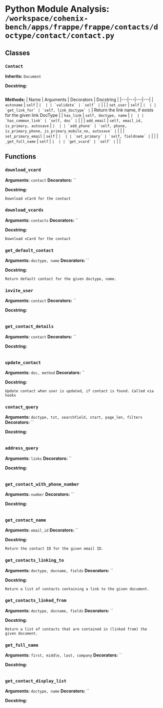 # Python Module Analysis: `/workspace/cohenix-bench/apps/frappe/frappe/contacts/doctype/contact/contact.py`

## Classes

### `Contact`
**Inherits:** `Document`


**Docstring:**
```

```

**Methods:**
| Name | Arguments | Decorators | Docstring |
|---|---|---|---|
| `autoname` | `self` | `` |  |
| `validate` | `self` | `` |  |
| `set_user` | `self` | `` |  |
| `get_link_for` | `self, link_doctype` | `` | Return the link name, if exists for the given link DocType |
| `has_link` | `self, doctype, name` | `` |  |
| `has_common_link` | `self, doc` | `` |  |
| `add_email` | `self, email_id, is_primary, autosave` | `` |  |
| `add_phone` | `self, phone, is_primary_phone, is_primary_mobile_no, autosave` | `` |  |
| `set_primary_email` | `self` | `` |  |
| `set_primary` | `self, fieldname` | `` |  |
| `_get_full_name` | `self` | `` |  |
| `get_vcard` | `self` | `` |  |





## Functions

### `download_vcard`
**Arguments:** `contact`
**Decorators:** ``

**Docstring:**
```
Download vCard for the contact
```
### `download_vcards`
**Arguments:** `contacts`
**Decorators:** ``

**Docstring:**
```
Download vCard for the contact
```
### `get_default_contact`
**Arguments:** `doctype, name`
**Decorators:** ``

**Docstring:**
```
Return default contact for the given doctype, name.
```
### `invite_user`
**Arguments:** `contact`
**Decorators:** ``

**Docstring:**
```

```
### `get_contact_details`
**Arguments:** `contact`
**Decorators:** ``

**Docstring:**
```

```
### `update_contact`
**Arguments:** `doc, method`
**Decorators:** ``

**Docstring:**
```
Update contact when user is updated, if contact is found. Called via hooks
```
### `contact_query`
**Arguments:** `doctype, txt, searchfield, start, page_len, filters`
**Decorators:** ``

**Docstring:**
```

```
### `address_query`
**Arguments:** `links`
**Decorators:** ``

**Docstring:**
```

```
### `get_contact_with_phone_number`
**Arguments:** `number`
**Decorators:** ``

**Docstring:**
```

```
### `get_contact_name`
**Arguments:** `email_id`
**Decorators:** ``

**Docstring:**
```
Return the contact ID for the given email ID.
```
### `get_contacts_linking_to`
**Arguments:** `doctype, docname, fields`
**Decorators:** ``

**Docstring:**
```
Return a list of contacts containing a link to the given document.
```
### `get_contacts_linked_from`
**Arguments:** `doctype, docname, fields`
**Decorators:** ``

**Docstring:**
```
Return a list of contacts that are contained in (linked from) the given document.
```
### `get_full_name`
**Arguments:** `first, middle, last, company`
**Decorators:** ``

**Docstring:**
```

```
### `get_contact_display_list`
**Arguments:** `doctype, name`
**Decorators:** ``

**Docstring:**
```

```

